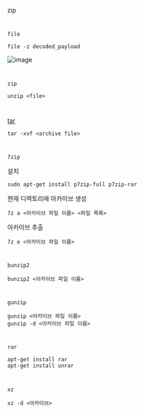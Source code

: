 zip
#
`file`
```
file -z decoded_payload
```
![image](https://user-images.githubusercontent.com/61821641/154872255-e1041cb5-b429-4c63-8629-58527bd5eefc.png)
#
`zip`
```
unzip <file>
```
#
[tar](https://www.geeksforgeeks.org/tar-command-linux-examples/)
```
tar -xvf <archive file>
```
#
`7zip`

설치
```
sudo apt-get install p7zip-full p7zip-rar
```

현재 디렉토리에 아카이브 생성
```
7z a <아카이브 파일 이름> <파일 목록>
```

아카이브 추출
```
7z e <아카이브 파일 이름>
```
#
`bunzip2`

```
bunzip2 <아카이브 파일 이름>
```

#
`gunzip`

```
gunzip <아카이브 파일 이름>
gunzip -d <아카이브 파일 이름>
```
#
`rar`
```
apt-get install rar
apt-get install unrar
```
#
`xz`
```
xz -d <아카이브>
```